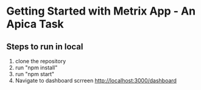 # Getting Started with Metrix App - An Apica Task

## Steps to run in local
1. clone the repository
2. run "npm install"
3. run "npm start"
4. Navigate to dashboard scrreen [http://localhost:3000/dashboard](http://localhost:3000/dashboard)
